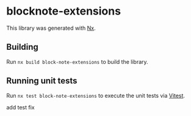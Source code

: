 # blocknote-extensions

This library was generated with [Nx](https://nx.dev).

## Building

Run `nx build block-note-extensions` to build the library.

## Running unit tests

Run `nx test block-note-extensions` to execute the unit tests via [Vitest](https://vitest.dev/).

add test fix
